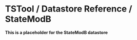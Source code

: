 # TSTool / Datastore Reference / StateModB #

**This is a placeholder for the StateModB datastore**
